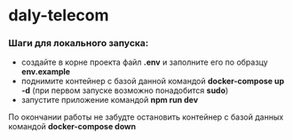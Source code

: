 # daly-telecom
### Шаги для локального запуска:
- создайте в корне проекта файл **.env** и заполните его по образцу **env.example**
- поднимите контейнер с базой данной командой **docker-compose up -d** (при первом запуске возможно понадобится **sudo**)
- запустите приложение командой **npm run dev**

По окончании работы не забудте остановить контейнер с базой данных командой **docker-compose down**
